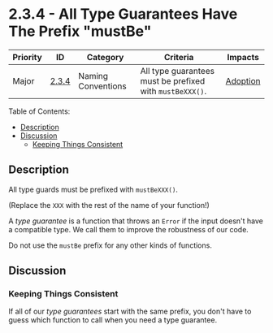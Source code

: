# 2.3.4 - All Type Guarantees Have The Prefix "mustBe"

Priority | ID | Category | Criteria | Impacts
---------|----|----------|----------|--------
Major | [2.3.4][2.3.4] | Naming Conventions | All type guarantees must be prefixed with `mustBeXXX()`. | [Adoption][ADOPTION]

Table of Contents:
- [Description](#description)
- [Discussion](#discussion)
  - [Keeping Things Consistent](#keeping-things-consistent)

## Description

All type guards must be prefixed with `mustBeXXX()`.

(Replace the `XXX` with the rest of the name of your function!)

A _type guarantee_ is a function that throws an `Error` if the input doesn't have a compatible type. We call them to improve the robustness of our code.

Do not use the `mustBe` prefix for any other kinds of functions.

## Discussion

### Keeping Things Consistent

If all of our _type guarantees_ start with the same prefix, you don't have to guess which function to call when you need a type guarantee.

[ADOPTION]: ../../impacted-areas/ADOPTION.md
[CONTRIBUTIONS]: ../../impacted-areas/CONTRIBUTIONS.md
[CORRECTNESS]: ../../impacted-areas/CORRECTNESS.md
[GOVERNANCE]: ../../impacted-areas/GOVERNANCE.md
[PROJECT-MAINTENANCE]: ../../impacted-areas/PROJECT-MAINTENANCE.md
[ROBUSTNESS]: ../../impacted-areas/ROBUSTNESS.md
[SECURITY]: ../../impacted-areas/SECURITY.md
[TESTABILITY]: ../../impacted-areas/TESTABILITY.md
[2.3.4]: ./2.3.4.md